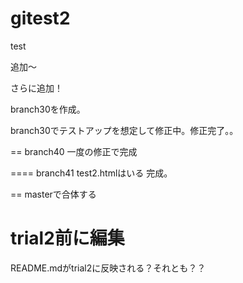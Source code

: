 # gitest2
test

追加～

さらに追加！

branch30を作成。

branch30でテストアップを想定して修正中。修正完了。。

== branch40
一度の修正で完成

==== branch41
test2.htmlはいる
完成。

== masterで合体する

# trial2前に編集
README.mdがtrial2に反映される？それとも？？

